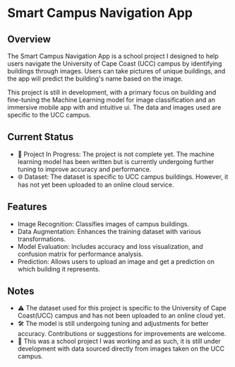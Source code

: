 # Smart Campus Navigation App
## Overview
The Smart Campus Navigation App is a school project I designed to help users navigate the University of Cape Coast (UCC) campus by identifying buildings through images. Users can take pictures of unique buildings, and the app will predict the building's name based on the image.

This project is still in development, with a primary focus on building and fine-tuning the Machine Learning model for image classification and an immersive mobile app with and intuitive ui. The data and images used are specific to the UCC campus.

## Current Status
- 🚧 Project In Progress: The project is not complete yet. The machine learning model has been written but is currently undergoing further tuning to improve accuracy and performance.
- 🌐 Dataset: The dataset is specific to UCC campus buildings. However, it has not yet been uploaded to an online cloud service.

## Features
- Image Recognition: Classifies images of campus buildings.
- Data Augmentation: Enhances the training dataset with various transformations.
- Model Evaluation: Includes accuracy and loss visualization, and confusion matrix for performance analysis.
- Prediction: Allows users to upload an image and get a prediction on which building it represents.

## Notes
- ⚠️ The dataset used for this project is specific to the University of Cape Coast(UCC) campus and has not been uploaded to an online cloud yet.
- 🛠️ The model is still undergoing tuning and adjustments for better accuracy. Contributions or suggestions for improvements are welcome.
- 🚧 This was a school project I was working and as such, it is still under development with data sourced directly from images taken on the UCC campus.
